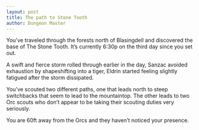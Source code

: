 ```yaml
---
layout: post
title: The path to Stone Tooth
author: Dungeon Master
---
```


You’ve traveled through the forests north of Blasingdell and discovered the base of The Stone Tooth. It’s currently 6:30p on the third day since you set out.

A swift and fierce storm rolled through earlier in the day, Sanzac avoided exhaustion by shapeshifting into a tiger, Eldrin started feeling slightly fatigued after the storm dissipated.

You’ve scouted two different paths, one that leads north to steep switchbacks that seem to lead to the mountaintop. The other leads to two Orc scouts who don’t appear to be taking their scouting duties very seriously.

You are 60ft away from the Orcs and they haven’t noticed your presence.
